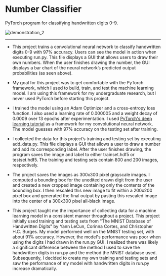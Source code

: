 # Number Classifier
PyTorch program for classifying handwritten digits 0-9. 

![demonstration_2](https://user-images.githubusercontent.com/68114979/181300210-d369c862-94fc-49ba-b679-11d1b570770c.gif)

---
- This project trains a convolutional neural network to classify handwritten digits 0-9 with 97% accuracy. Users can see the model in action when executing run.py. This file displays a GUI that allows users to draw their own numbers. When the user finishes drawing the number, the GUI displays a bar chart of the neural network’s predicted output probabilities (as seen above).

- My goal for this project was to get comfortable with the PyTorch framework, which I used to build, train, and test the machine learning model. I am using this framework for my undergraduate research, but I never used PyTorch before starting this project.

- I trained the model using an Adam Optimizer and a cross-entropy loss function. I also used a learning rate of 0.000005 and a weight decay of 0.0009 over 13 epochs after experimentation. I used [PyTorch's deep learning tutorial](https://pytorch.org/tutorials/beginner/blitz/neural_networks_tutorial.html#sphx-glr-beginner-blitz-neural-networks-tutorial-py) as a framework for my convolutional neural network. The model guesses with 97% accuracy on the testing set after training. 

- I collected the data for this project’s training and testing set by executing add_data.py. This file displays a GUI that allows a user to draw a number and add its corresponding label. After the user finishes drawing, the program saves the image and label to either trainset.hdf5 or testset.hdf5. The training and testing sets contain 800 and 200 images, respectively. 

- The project saves the images as 300x300 pixel grayscale images. I computed a bounding box for the unedited drawn digit from the user and created a new cropped image containing only the contents of the bounding box. I then rescaled this new image to fit within a 200x200 pixel box and generated the final output by pasting this rescaled image into the center of a 300x300 pixel all-black image.    

- This project taught me the importance of collecting data for a machine learning model in a consistent manner throughout a project. This project initially used training and testing sets from "The MNIST Database of Handwritten Digits" by Yann LeCun, Corinna Cortes, and Christopher H.C. Burges. My model performed well on the MNIST testing set, with about 91% accuracy. However, the model's performance was poor when using the digits I had drawn in the run.py GUI. I realized there was likely a significant difference between the method I used to save the handwritten digits in run.py and the method the MNIST database used. Subsequently, I decided to create my own training and testing sets and saw the performance of my model with handwritten digits in run.py increase dramatically. 
